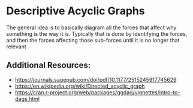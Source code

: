 # Descriptive Acyclic Graphs
The general idea is to basically diagram all the forces that affect why something is the way it is.
Typically that is done by identifying the forces, and then the forces affecting those sub-forces until it is no longer that relevant
## Additional Resources:
+ https://journals.sagepub.com/doi/pdf/10.1177/2515245917745629
+ https://en.wikipedia.org/wiki/Directed_acyclic_graph
+ https://cran.r-project.org/web/packages/ggdag/vignettes/intro-to-dags.html
